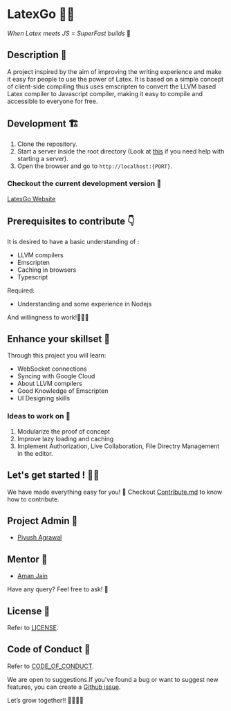 # LatexGo 👩‍💻
*When Latex meets JS = SuperFast builds* 💪

## Description 📖
A project inspired by the aim of improving the writing experience and make it easy for people to use the power of Latex. It is based on a simple concept of client-side compiling thus uses emscripten to convert the LLVM based Latex compiler to Javascript compiler, making it easy to compile and accessible to everyone for free.

## Development 🏗️
1. Clone the repository.
2. Start a server inside the root directory (Look at [this](https://gist.github.com/jgravois/5e73b56fa7756fd00b89) if you need help with starting a server).
3. Open the browser and go to `http://localhost:{PORT}`.


### Checkout the current development version 💁

[LatexGo Website](https://latexgo.ipiyush.com)

## Prerequisites to contribute 👇
It is desired to have a basic understanding of :
- LLVM compilers
- Emscripten
- Caching in browsers
- Typescript

Required:
- Understanding and some experience in Nodejs

And willingness to work!📙📕📗

## Enhance your skillset 💪
Through this project you will learn:

- WebSocket connections
- Syncing with Google Cloud
- About LLVM compilers
- Good Knowledge of Emscripten 
- UI Designing skills

### Ideas to work on 🙆

1. Modularize the proof of concept
2. Improve lazy loading and caching
3. Implement Authorization, Live Collaboration, File Directry Management in the editor.

## Let's get started ! 👍🏻
We have made everything easy for you! 👐
Checkout [Contribute.md](contribute.md) to know how to contribute.
 
## Project Admin 👨

- [Piyush Agrawal](https://github.com/poush)


## Mentor 👬 

- [Aman Jain](https://github.com/jainaman224)

Have any query? Feel free to ask! 🙂

## License 📝 
Refer to [LICENSE](https://github.com/poush/LatexGo/blob/master/LICENSE).

## Code of Conduct 📝 
Refer to [CODE_OF_CONDUCT](https://github.com/poush/LatexGo/blob/add/activeUsers/CODE_OF_CONDUCT.md).

We are open to suggestions.If you've found a bug or want to suggest new features, you can create a [Github issue](https://github.com/poush/LatexGo/issues).

Let’s grow together!! 💛💙💛💙


